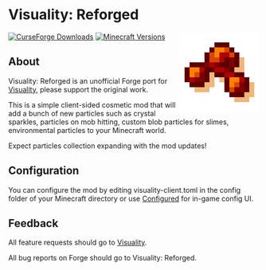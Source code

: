 # Visuality: Reforged

<img align="right" width="160" src="src/main/resources/pack.png">

[![CurseForge Downloads](https://cf.way2muchnoise.eu/full_704256_downloads.svg)](https://www.curseforge.com/minecraft/mc-mods/visuality-reforged)
[![Minecraft Versions](https://cf.way2muchnoise.eu/versions/704256.svg)](https://curseforge.com/minecraft/mc-mods/visuality-reforged)

## About

Visuality: Reforged is an unofficial Forge port for [Visuality](https://www.curseforge.com/minecraft/mc-mods/visuality), please support the original work.

This is a simple client-sided cosmetic mod that will add a bunch of new particles such as crystal sparkles, particles on mob hitting, custom blob particles for slimes, environmental particles to your Minecraft world.

Expect particles collection expanding with the mod updates!

## Configuration

You can configure the mod by editing visuality-client.toml in the config folder of your Minecraft directory or use [Configured](https://www.curseforge.com/minecraft/mc-mods/configured) for in-game config UI.

## Feedback

All feature requests should go to [Visuality](https://github.com/PinkGoosik/visuality).

All bug reports on Forge should go to Visuality: Reforged.
